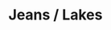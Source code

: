---
ee_id: '4375'
site: '1'
type: '2'
long_id: 2016-104 Jeans / Lakes
url: 2016-104-jeans-lakes
title: Jeans / Lakes
year: '2016'
medium: 1920x1080 H.264/MPEG-4 Part 10 looped digital file (from 11 lossless TIFS),
  media player, 65–75” flatscreen, armature, various cables
commission:
dims:
pitch:
ps:
live_url:
related:
youtube:
imgs: jeans-lakes-2016-104-install-database-dt.jpg
subheading:
display_year: '2016'
download:
add_credit:
add_credits:
related_code:
layout: things-i-made
---